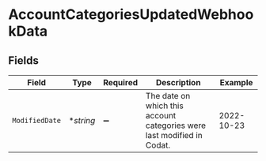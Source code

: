 # AccountCategoriesUpdatedWebhookData


## Fields

| Field                                                                  | Type                                                                   | Required                                                               | Description                                                            | Example                                                                |
| ---------------------------------------------------------------------- | ---------------------------------------------------------------------- | ---------------------------------------------------------------------- | ---------------------------------------------------------------------- | ---------------------------------------------------------------------- |
| `ModifiedDate`                                                         | **string*                                                              | :heavy_minus_sign:                                                     | The date on which this account categories were last modified in Codat. | 2022-10-23                                                             |